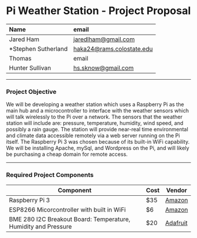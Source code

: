 # Pi Weather Station - Project Proposal

| Name | email     |
| :------------- | :------------- |
| Jared Ham      | jaredlham@gmail.com      |
| \*Stephen Sutherland | haka24@rams.colostate.edu |
| Thomas              | email                     |
| Hunter Sullivan     | hs.sknow@gmail.com   |

---

### Project Objective

We will be developing a weather station which uses a Raspberry Pi as the main hub and a microcontroller to interface with the weather sensors which will talk wirelessly to the Pi over a network. The sensors that the weather station will include are: pressure, temperature, humidity, wind speed, and possibly a rain gauge. The station will provide near-real time environmental and climate data accessible remotely via a web server running on the Pi itself. The Raspberry Pi 3 was chosen because of its built-in WiFi capability. We will be installing Apache, mySql, and Wordpress on the Pi, and will likely be purchasing a cheap domain for remote access.

---

### Required Project Components

| Component  |  Cost | Vendor  |  
|---|---|---|
| Raspberry Pi 3  | $35     | [Amazon](https://www.amazon.com/Raspberry-Pi-RASPBERRYPI3-MODB-1GB-Model-Motherboard/dp/B01CD5VC92/ref=sr_1_6?keywords=raspberry+pi&qid=1551387756&s=gateway&sr=8-6) |
| ESP8266 Micorcontroller with built in WiFi      | $6  | [Amazon](https://www.amazon.com/HiLetgo-Internet-Development-Wireless-Micropython/dp/B010N1SPRK/ref=sr_1_1_sspa?keywords=esp8266&qid=1551387790&s=gateway&sr=8-1-spons&psc=1) |
|BME 280 I2C Breakout Board: Temperature, Humidity and Pressure | $20| [Adafruit](https://www.adafruit.com/product/2652) |
